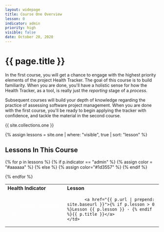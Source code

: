 ```yaml
---
layout: widepage
title: Course One Overview
lesson: 0
indicator: admin
priority: high
visible: false
date: October 20, 2020
---
```


# {{ page.title }}

In the first course, you will get a chance to engage with the highest priority elements of the project Health Tracker. The goal of this course is to build familiarity. When you are done, you'll have a holistic sense for how the Health Tracker, as a tool, is really just the *reporting* stage of a *process*. 

Subsequent courses will build your depth of knowledge regarding the practice of assessing software project management. When you are done with the first course, you'll be ready to begin applying the tracker with confidence, and tackle the material in the second course.

{{ site.collections.one }}

{% assign lessons = site.one | where: "visible", true | sort: "lesson" %}

## Lessons In This Course

<table class="usa-table--borderless">
<tr>
    <td><b>Health Indicator</b></td>
    <td><b>Lesson</b></td>
</tr>

{% for p in lessons %}
    {% if p.indicator == "admin" %}
        {% assign color = "#aaaaaa" %}
    {% else %}
        {% assign color="#1d3557" %}
    {% endif %}
<tr>
    <td>
        <span style="background: {{ color }}; color: white; padding-left: 1em; padding-right: 1em;padding-top: 0.2em; padding-bottom: 0.2em; ">{% include indicator slug=p.indicator %}</span> 
    </td>
    <td> 
        
           <a href="{{ p.url | prepend: site.baseurl }}">{% if p.lesson > 0 %}Lesson {{ p.lesson }} - {% endif %}{{ p.title }}</a>
    </td>
</tr>
{% endfor %}
</table>